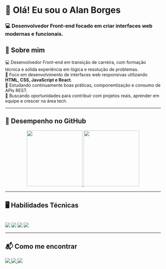 # 👋 Olá! Eu sou o Alan Borges  
### 💻 Desenvolvedor Front-end focado em criar interfaces web modernas e funcionais.

## 🚀 Sobre mim

💻 Desenvolvedor Front-end em transição de carreira, com formação técnica e sólida experiência em lógica e resolução de problemas.  
🎯 Foco em desenvolvimento de interfaces web responsivas utilizando **HTML, CSS, JavaScript e React**.  
🌱 Estudando continuamente boas práticas, componentização e consumo de APIs REST.  
🚀 Buscando oportunidades para contribuir com projetos reais, aprender em equipe e crescer na área tech.

---

## 📌 Desempenho no GitHub

<div align="center">
  <a href="https://github.com/alanborgesdev">
    <img height="180em" src="https://github-readme-stats.vercel.app/api?username=alanborgesdev&show_icons=true&theme=tokyonight&include_all_commits=true&count_private=true"/>
    <img height="180em" src="https://github-readme-stats.vercel.app/api/top-langs/?username=alanborgesdev&layout=compact&langs_count=6&theme=tokyonight"/>
  </a>
</div>

---

## 🖥️ Habilidades Técnicas

<div style="display: inline_block"><br>
  <img src="https://img.shields.io/badge/HTML-E34F26?style=for-the-badge&logo=html5&logoColor=white" />
  <img src="https://img.shields.io/badge/CSS-1572B6?style=for-the-badge&logo=css3&logoColor=white" />
  <img src="https://img.shields.io/badge/JavaScript-F7DF1E?style=for-the-badge&logo=javascript&logoColor=black" />
  <img src="https://img.shields.io/badge/React-61DAFB?style=for-the-badge&logo=react&logoColor=black" />
</div>

---

## 📬 Como me encontrar

<div align="left">
  <a href="mailto:alanborges05@gmail.com">
    <img src="https://img.shields.io/badge/Gmail-D14836?style=for-the-badge&logo=gmail&logoColor=white" />
  </a>
  <a href="https://www.linkedin.com/in/alanborgesdev/" target="_blank">
    <img src="https://img.shields.io/badge/LinkedIn-0077B5?style=for-the-badge&logo=linkedin&logoColor=white" />
  </a>
  <a href="https://instagram.com/alanborges.dev" target="_blank">
    <img src="https://img.shields.io/badge/Instagram-E4405F?style=for-the-badge&logo=instagram&logoColor=white" />
  </a>

</div>
